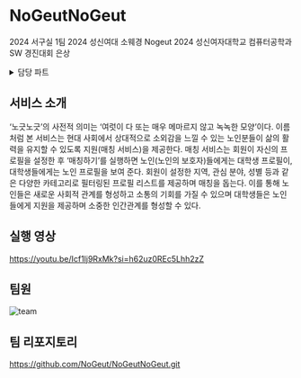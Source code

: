 # NoGeutNoGeut
2024 서구실 1팀
2024 성신여대 소웨경 Nogeut
2024 성신여자대학교 컴퓨터공학과 SW 경진대회 은상

<details>
<summary>담당 파트</summary>
<div markdown="1">

* 채팅
* 약속잡기
* 리뷰작성
* 보고서 리스트 띄우기

</div>
</details>

## 서비스 소개

‘노긋노긋’의 사전적 의미는 ‘여럿이 다 또는 매우 메마르지 않고 녹녹한 모양’이다. 이름처럼 본 서비스는 현대 사회에서 상대적으로 소외감을 느낄 수 있는 노인분들이 삶의 활력을 유지할 수 있도록 지원(매칭 서비스)을 제공한다. 매칭 서비스는 회원이 자신의 프로필을 설정한 후 ‘매칭하기’를 실행하면 노인(노인의 보호자)들에게는 대학생 프로필이, 대학생들에게는 노인 프로필을 보여 준다. 회원이 설정한 지역, 관심 분야, 성별 등과 같은 다양한 카테고리로 필터링된 프로필 리스트를 제공하며 매칭을 돕는다. 이를 통해 노인들은 새로운 사회적 관계를 형성하고 소통의 기회를 가질 수 있으며 대학생들은 노인들에게 지원을 제공하며 소중한 인간관계를 형성할 수 있다.

## 실행 영상

https://youtu.be/Icf1lj9RxMk?si=h62uz0REc5Lhh2zZ

## 팀원

![team](https://github.com/user-attachments/assets/b26cfa24-b58f-4780-baef-a41baab9bbc8)

## 팀 리포지토리

https://github.com/NoGeut/NoGeutNoGeut.git
